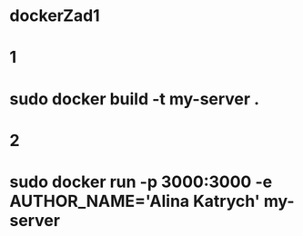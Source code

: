 # dockerZad1
# 1
# sudo docker build -t my-server .
# 2
# sudo docker run -p 3000:3000 -e AUTHOR_NAME='Alina Katrych' my-server
